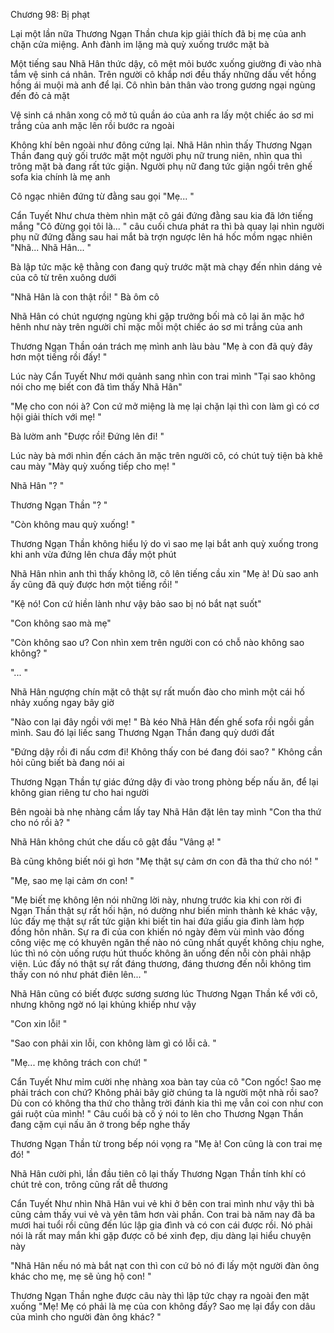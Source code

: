 




Chương 98: Bị phạt


Lại một lần nữa Thương Ngạn Thần chưa kịp giải thích đã bị mẹ của anh chặn cửa miệng. Anh đành im lặng mà quỳ xuống trước mặt bà

Một tiếng sau Nhã Hân thức dậy, cô mệt mỏi bước xuống giường đi vào nhà tắm vệ sinh cá nhân. Trên người cô khắp nơi đều thấy những dấu vết hồng hồng ái muội mà anh để lại. Cô nhìn bản thân vào trong gương ngại ngùng đến đỏ cả mặt

Vệ sinh cá nhân xong cô mở tủ quần áo của anh ra lấy một chiếc áo sơ mi trắng của anh mặc lên rồi bước ra ngoài

Không khí bên ngoài như đông cứng lại. Nhã Hân nhìn thấy Thương Ngạn Thần đang quỳ gối trước mặt một người phụ nữ trung niên, nhìn qua thì trông mặt bà đang rất tức giận. Người phụ nữ đang tức giận ngồi trên ghế sofa kia chính là mẹ anh

Cô ngạc nhiên đứng từ đằng sau gọi "Mẹ... "

Cẩn Tuyết Như chưa thèm nhìn mặt cô gái đứng đằng sau kia đã lớn tiếng mắng "Cô đừng gọi tôi là... " câu cuối chưa phát ra thì bà quay lại nhìn người phụ nữ đứng đằng sau hai mắt bà trợn ngược lên há hốc mồm ngạc nhiên "Nhã... Nhã Hân... "

Bà lập tức mặc kệ thằng con đang quỳ trước mặt mà chạy đến nhìn dáng vẻ của cô từ trên xuông dưới

"Nhã Hân là con thật rồi! " Bà ôm cô

Nhã Hân có chút ngượng ngùng khi gặp trưởng bối mà cô lại ăn mặc hớ hênh như này trên người chỉ mặc mỗi một chiếc áo sơ mi trắng của anh



Thương Ngạn Thần oán trách mẹ mình anh làu bàu "Mẹ à con đã quỳ đây hơn một tiếng rồi đấy! "

Lúc này Cẩn Tuyết Như mới quảnh sang nhìn con trai mình "Tại sao không nói cho mẹ biết con đã tìm thấy Nhã Hân"

"Mẹ cho con nói à? Con cứ mở miệng là mẹ lại chặn lại thì con làm gì có cơ hội giải thích với mẹ! "

Bà lườm anh "Được rồi! Đứng lên đi! "

Lúc này bà mới nhìn đến cách ăn mặc trên người cô, có chút tuỳ tiện bà khẽ cau mày "Mày quỳ xuống tiếp cho mẹ! "

Nhã Hân "? "

Thương Ngạn Thần "? "

"Còn không mau quỳ xuống! "

Thương Ngạn Thần không hiểu lý do vì sao mẹ lại bắt anh quỳ xuống trong khi anh vừa đứng lên chưa đầy một phút

Nhã Hân nhìn anh thì thấy không lỡ, cô lên tiếng cầu xin "Mẹ à! Dù sao anh ấy cũng đã quỳ được hơn một tiếng rồi! "

"Kệ nó! Con cứ hiền lành như vậy bảo sao bị nó bắt nạt suốt"

"Con không sao mà mẹ"



"Còn không sao ư? Con nhìn xem trên người con có chỗ nào không sao không? "

"... "

Nhã Hân ngượng chín mặt cô thật sự rất muốn đào cho mình một cái hố nhảy xuống ngay bây giờ

"Nào con lại đây ngồi với mẹ! " Bà kéo Nhã Hân đến ghế sofa rồi ngồi gần mình. Sau đó lại liếc sang Thương Ngạn Thần đang quỳ dưới đất

"Đứng dậy rồi đi nấu cơm đi! Không thấy con bé đang đói sao? " Không cần hỏi cũng biết bà đang nói ai

Thương Ngạn Thần tự giác đứng dậy đi vào trong phòng bếp nấu ăn, để lại không gian riêng tư cho hai người

Bên ngoài bà nhẹ nhàng cầm lấy tay Nhã Hân đặt lên tay mình "Con tha thứ cho nó rồi à? "

Nhã Hân không chút che dấu cô gật đầu "Vâng ạ! "

Bà cũng không biết nói gì hơn "Mẹ thật sự cảm ơn con đã tha thứ cho nó! "

"Mẹ, sao mẹ lại cảm ơn con! "

"Mẹ biết mẹ không lên nói những lời này, nhưng trước kia khi con rời đi Ngạn Thần thật sự rất hối hận, nó dường như biến mình thành kẻ khác vậy, lúc đấy mẹ thật sự rất tức giận khi biết tin hai đứa giấu gia đình làm hợp đồng hôn nhân. Sự ra đi của con khiến nó ngày đêm vùi mình vào đống công việc mẹ có khuyên ngăn thế nào nó cũng nhất quyết không chịu nghe, lúc thì nó còn uống rượu hút thuốc không ăn uống đến nỗi còn phải nhập viện. Lúc đấy nó thật sự rất đáng thương, đáng thương đến nỗi không tìm thấy con nó như phát điên lên... "

Nhã Hân cũng có biết được sương sương lúc Thương Ngạn Thần kể với cô, nhưng không ngờ nó lại khủng khiếp như vậy

"Con xin lỗi! "

"Sao con phải xin lỗi, con không làm gì có lỗi cả. "

"Mẹ... mẹ không trách con chứ! "

Cẩn Tuyết Như mỉm cười nhẹ nhàng xoa bàn tay của cô "Con ngốc! Sao mẹ phải trách con chứ? Không phải bây giờ chúng ta là người một nhà rồi sao? Dù con có không tha thứ cho thằng trời đánh kia thì mẹ vẫn coi con như con gái ruột của mình! " Câu cuối bà cố ý nói to lên cho Thương Ngạn Thần đang cặm cụi nấu ăn ở trong bếp nghe thấy

Thương Ngạn Thần từ trong bếp nói vọng ra "Mẹ à! Con cũng là con trai mẹ đó! "

Nhã Hân cười phì, lần đầu tiên cô lại thấy Thương Ngạn Thần tính khí có chút trẻ con, trông cũng rất dễ thương

Cẩn Tuyết Như nhìn Nhã Hân vui vẻ khi ở bên con trai mình như vậy thì bà cũng cảm thấy vui vẻ và yên tâm hơn vài phần. Con trai bà năm nay đã ba mươi hai tuổi rồi cũng đến lúc lập gia đình và có con cái được rồi. Nó phải nói là rất may mắn khi gặp được cô bé xinh đẹp, dịu dàng lại hiểu chuyện này

"Nhã Hân nếu nó mà bắt nạt con thì con cứ bỏ nó đi lấy một người đàn ông khác cho mẹ, mẹ sẽ ủng hộ con! "

Thương Ngạn Thần nghe được câu này thì lập tức chạy ra ngoài đen mặt xuống "Mẹ! Mẹ có phải là mẹ của con không đấy? Sao mẹ lại đẩy con dâu của mình cho người đàn ông khác? "




